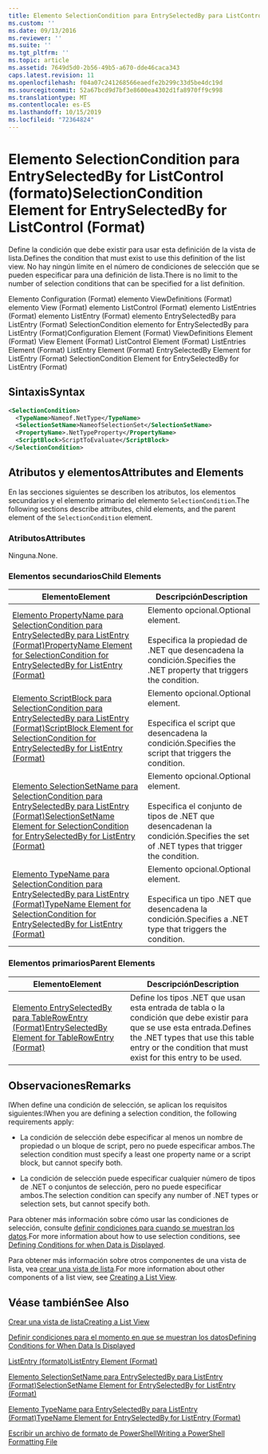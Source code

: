 ```yaml
---
title: Elemento SelectionCondition para EntrySelectedBy para ListControl (Format) | Microsoft Docs
ms.custom: ''
ms.date: 09/13/2016
ms.reviewer: ''
ms.suite: ''
ms.tgt_pltfrm: ''
ms.topic: article
ms.assetid: 7649d5d0-2b56-49b5-a670-dde46caca343
caps.latest.revision: 11
ms.openlocfilehash: f04a07c241268566eaedfe2b299c33d5be4dc19d
ms.sourcegitcommit: 52a67bcd9d7bf3e8600ea4302d1fa8970ff9c998
ms.translationtype: MT
ms.contentlocale: es-ES
ms.lasthandoff: 10/15/2019
ms.locfileid: "72364824"
---
```

# <a name="selectioncondition-element-for-entryselectedby-for-listcontrol-format"></a><span data-ttu-id="0a372-102">Elemento SelectionCondition para EntrySelectedBy for ListControl (formato)</span><span class="sxs-lookup"><span data-stu-id="0a372-102">SelectionCondition Element for EntrySelectedBy for ListControl (Format)</span></span>

<span data-ttu-id="0a372-103">Define la condición que debe existir para usar esta definición de la vista de lista.</span><span class="sxs-lookup"><span data-stu-id="0a372-103">Defines the condition that must exist to use this definition of the list view.</span></span> <span data-ttu-id="0a372-104">No hay ningún límite en el número de condiciones de selección que se pueden especificar para una definición de lista.</span><span class="sxs-lookup"><span data-stu-id="0a372-104">There is no limit to the number of selection conditions that can be specified for a list definition.</span></span>

<span data-ttu-id="0a372-105">Elemento Configuration (Format) elemento ViewDefinitions (Format) elemento View (Format) elemento ListControl (Format) elemento ListEntries (Format) elemento ListEntry (Format) elemento EntrySelectedBy para ListEntry (Format) SelectionCondition elemento for EntrySelectedBy para ListEntry (Format)</span><span class="sxs-lookup"><span data-stu-id="0a372-105">Configuration Element (Format) ViewDefinitions Element (Format) View Element (Format) ListControl Element (Format) ListEntries Element (Format) ListEntry Element (Format) EntrySelectedBy Element for ListEntry (Format) SelectionCondition Element for EntrySelectedBy for ListEntry (Format)</span></span>

## <a name="syntax"></a><span data-ttu-id="0a372-106">Sintaxis</span><span class="sxs-lookup"><span data-stu-id="0a372-106">Syntax</span></span>

```xml
<SelectionCondition>
  <TypeName>Nameof.NetType</TypeName>
  <SelectionSetName>NameofSelectionSet</SelectionSetName>
  <PropertyName>.NetTypeProperty</PropertyName>
  <ScriptBlock>ScriptToEvaluate</ScriptBlock>
</SelectionCondition>
```

## <a name="attributes-and-elements"></a><span data-ttu-id="0a372-107">Atributos y elementos</span><span class="sxs-lookup"><span data-stu-id="0a372-107">Attributes and Elements</span></span>

<span data-ttu-id="0a372-108">En las secciones siguientes se describen los atributos, los elementos secundarios y el elemento primario del elemento `SelectionCondition`.</span><span class="sxs-lookup"><span data-stu-id="0a372-108">The following sections describe attributes, child elements, and the parent element of the `SelectionCondition` element.</span></span>

### <a name="attributes"></a><span data-ttu-id="0a372-109">Atributos</span><span class="sxs-lookup"><span data-stu-id="0a372-109">Attributes</span></span>

<span data-ttu-id="0a372-110">Ninguna.</span><span class="sxs-lookup"><span data-stu-id="0a372-110">None.</span></span>

### <a name="child-elements"></a><span data-ttu-id="0a372-111">Elementos secundarios</span><span class="sxs-lookup"><span data-stu-id="0a372-111">Child Elements</span></span>

|<span data-ttu-id="0a372-112">Elemento</span><span class="sxs-lookup"><span data-stu-id="0a372-112">Element</span></span>|<span data-ttu-id="0a372-113">Descripción</span><span class="sxs-lookup"><span data-stu-id="0a372-113">Description</span></span>|
|-------------|-----------------|
|[<span data-ttu-id="0a372-114">Elemento PropertyName para SelectionCondition para EntrySelectedBy para ListEntry (Format)</span><span class="sxs-lookup"><span data-stu-id="0a372-114">PropertyName Element for SelectionCondition for EntrySelectedBy for ListEntry (Format)</span></span>](./propertyname-element-for-selectioncondition-for-entryselectedby-for-listcontrol-format.md)|<span data-ttu-id="0a372-115">Elemento opcional.</span><span class="sxs-lookup"><span data-stu-id="0a372-115">Optional element.</span></span><br /><br /> <span data-ttu-id="0a372-116">Especifica la propiedad de .NET que desencadena la condición.</span><span class="sxs-lookup"><span data-stu-id="0a372-116">Specifies the .NET property that triggers the condition.</span></span>|
|[<span data-ttu-id="0a372-117">Elemento ScriptBlock para SelectionCondition para EntrySelectedBy para ListEntry (Format)</span><span class="sxs-lookup"><span data-stu-id="0a372-117">ScriptBlock Element for SelectionCondition for EntrySelectedBy for ListEntry (Format)</span></span>](./scriptblock-element-for-selectioncondition-for-entryselectedby-for-listcontrol-format.md)|<span data-ttu-id="0a372-118">Elemento opcional.</span><span class="sxs-lookup"><span data-stu-id="0a372-118">Optional element.</span></span><br /><br /> <span data-ttu-id="0a372-119">Especifica el script que desencadena la condición.</span><span class="sxs-lookup"><span data-stu-id="0a372-119">Specifies the script that triggers the condition.</span></span>|
|[<span data-ttu-id="0a372-120">Elemento SelectionSetName para SelectionCondition para EntrySelectedBy para ListEntry (Format)</span><span class="sxs-lookup"><span data-stu-id="0a372-120">SelectionSetName Element for SelectionCondition for EntrySelectedBy for ListEntry (Format)</span></span>](./selectionsetname-element-for-selectioncondition-for-entryselectedby-for-listentry-format.md)|<span data-ttu-id="0a372-121">Elemento opcional.</span><span class="sxs-lookup"><span data-stu-id="0a372-121">Optional element.</span></span><br /><br /> <span data-ttu-id="0a372-122">Especifica el conjunto de tipos de .NET que desencadenan la condición.</span><span class="sxs-lookup"><span data-stu-id="0a372-122">Specifies the set of .NET types that trigger the condition.</span></span>|
|[<span data-ttu-id="0a372-123">Elemento TypeName para SelectionCondition para EntrySelectedBy para ListEntry (Format)</span><span class="sxs-lookup"><span data-stu-id="0a372-123">TypeName Element for SelectionCondition for EntrySelectedBy for ListEntry (Format)</span></span>](./typename-element-for-selectioncondition-for-entryselectedby-for-listcontrol-format.md)|<span data-ttu-id="0a372-124">Elemento opcional.</span><span class="sxs-lookup"><span data-stu-id="0a372-124">Optional element.</span></span><br /><br /> <span data-ttu-id="0a372-125">Especifica un tipo .NET que desencadena la condición.</span><span class="sxs-lookup"><span data-stu-id="0a372-125">Specifies a .NET type that triggers the condition.</span></span>|

### <a name="parent-elements"></a><span data-ttu-id="0a372-126">Elementos primarios</span><span class="sxs-lookup"><span data-stu-id="0a372-126">Parent Elements</span></span>

|<span data-ttu-id="0a372-127">Elemento</span><span class="sxs-lookup"><span data-stu-id="0a372-127">Element</span></span>|<span data-ttu-id="0a372-128">Descripción</span><span class="sxs-lookup"><span data-stu-id="0a372-128">Description</span></span>|
|-------------|-----------------|
|[<span data-ttu-id="0a372-129">Elemento EntrySelectedBy para TableRowEntry (Format)</span><span class="sxs-lookup"><span data-stu-id="0a372-129">EntrySelectedBy Element for TableRowEntry (Format)</span></span>](./entryselectedby-element-for-tablerowentry-for-tablecontrol-format.md)|<span data-ttu-id="0a372-130">Define los tipos .NET que usan esta entrada de tabla o la condición que debe existir para que se use esta entrada.</span><span class="sxs-lookup"><span data-stu-id="0a372-130">Defines the .NET types that use this table entry or the condition that must exist for this entry to be used.</span></span>|

## <a name="remarks"></a><span data-ttu-id="0a372-131">Observaciones</span><span class="sxs-lookup"><span data-stu-id="0a372-131">Remarks</span></span>

<span data-ttu-id="0a372-132">lWhen define una condición de selección, se aplican los requisitos siguientes:</span><span class="sxs-lookup"><span data-stu-id="0a372-132">lWhen you are defining a selection condition, the following requirements apply:</span></span>

- <span data-ttu-id="0a372-133">La condición de selección debe especificar al menos un nombre de propiedad o un bloque de script, pero no puede especificar ambos.</span><span class="sxs-lookup"><span data-stu-id="0a372-133">The selection condition must specify a least one property name or a script block, but cannot specify both.</span></span>

- <span data-ttu-id="0a372-134">La condición de selección puede especificar cualquier número de tipos de .NET o conjuntos de selección, pero no puede especificar ambos.</span><span class="sxs-lookup"><span data-stu-id="0a372-134">The selection condition can specify any number of .NET types or selection sets, but cannot specify both.</span></span>

<span data-ttu-id="0a372-135">Para obtener más información sobre cómo usar las condiciones de selección, consulte [definir condiciones para cuando se muestran los datos](./defining-conditions-for-displaying-data.md).</span><span class="sxs-lookup"><span data-stu-id="0a372-135">For more information about how to use selection conditions, see [Defining Conditions for when Data is Displayed](./defining-conditions-for-displaying-data.md).</span></span>

<span data-ttu-id="0a372-136">Para obtener más información sobre otros componentes de una vista de lista, vea [crear una vista de lista](./creating-a-list-view.md).</span><span class="sxs-lookup"><span data-stu-id="0a372-136">For more information about other components of a list view, see [Creating a List View](./creating-a-list-view.md).</span></span>

## <a name="see-also"></a><span data-ttu-id="0a372-137">Véase también</span><span class="sxs-lookup"><span data-stu-id="0a372-137">See Also</span></span>

[<span data-ttu-id="0a372-138">Crear una vista de lista</span><span class="sxs-lookup"><span data-stu-id="0a372-138">Creating a List View</span></span>](./creating-a-list-view.md)

[<span data-ttu-id="0a372-139">Definir condiciones para el momento en que se muestran los datos</span><span class="sxs-lookup"><span data-stu-id="0a372-139">Defining Conditions for When Data Is Displayed</span></span>](./defining-conditions-for-displaying-data.md)

[<span data-ttu-id="0a372-140">ListEntry (formato)</span><span class="sxs-lookup"><span data-stu-id="0a372-140">ListEntry Element (Format)</span></span>](./listentry-element-for-listcontrol-format.md)

[<span data-ttu-id="0a372-141">Elemento SelectionSetName para EntrySelectedBy para ListEntry (Format)</span><span class="sxs-lookup"><span data-stu-id="0a372-141">SelectionSetName Element for EntrySelectedBy for ListEntry (Format)</span></span>](./selectionsetname-element-for-entryselectedby-for-listcontrol-format.md)

[<span data-ttu-id="0a372-142">Elemento TypeName para EntrySelectedBy para ListEntry (Format)</span><span class="sxs-lookup"><span data-stu-id="0a372-142">TypeName Element for EntrySelectedBy for ListEntry (Format)</span></span>](/powershell/developer/format/typename-element-for-entryselectedby-for-listcontrol-format)

[<span data-ttu-id="0a372-143">Escribir un archivo de formato de PowerShell</span><span class="sxs-lookup"><span data-stu-id="0a372-143">Writing a PowerShell Formatting File</span></span>](./writing-a-powershell-formatting-file.md)
